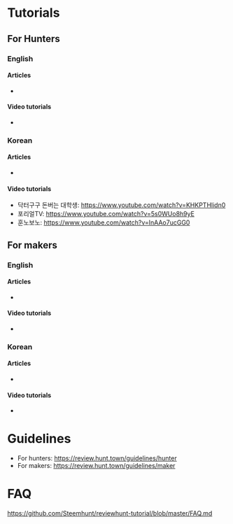 # Tutorials

## For Hunters

### English
#### Articles
-
#### Video tutorials
-

### Korean
#### Articles
-
#### Video tutorials
- 닥터구구 돈버는 대학생: https://www.youtube.com/watch?v=KHKPTHlidn0
- 포리얼TV: https://www.youtube.com/watch?v=5s0WUo8h9yE
- 훈노보노: https://www.youtube.com/watch?v=InAAo7ucGG0

## For makers
### English
#### Articles
-
#### Video tutorials
-

### Korean
#### Articles
-
#### Video tutorials
-

# Guidelines
- For hunters: https://review.hunt.town/guidelines/hunter
- For makers: https://review.hunt.town/guidelines/maker

# FAQ
https://github.com/Steemhunt/reviewhunt-tutorial/blob/master/FAQ.md
